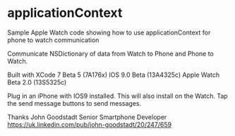 # applicationContext
Sample Apple Watch code showing how to use applicationContext for phone to watch communication

Communicate NSDictionary of data from Watch to Phone and Phone to Watch.

Built with XCode 7 Beta 5 (7A176x)
IOS 9.0 Beta (13A4325c)
Apple Watch Beta 2.0 (13S5325c)

Plug in an iPhone with IOS9 installed. This will also install on the Watch. Tap the send message buttons to send messages.

Thanks
John Goodstadt
Senior Smartphone Developer
https://uk.linkedin.com/pub/john-goodstadt/20/247/659
